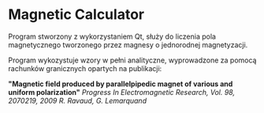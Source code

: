 # Magnetic Calculator

Program stworzony z wykorzystaniem Qt, służy do liczenia pola magnetycznego tworzonego przez magnesy o jednorodnej magnetyzacji.

Program wykozystuje wzory w pełni analityczne, wyprowadzone za pomocą rachunków granicznych opartych na publikacji:

**"Magnetic field produced by parallelpipedic magnet of various and uniform polarization"**
*Progress In Electromagnetic Research, Vol. 98, 2070219, 2009*
*R. Ravaud, G. Lemarquand*